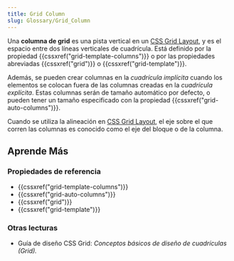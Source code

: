 ```yaml
---
title: Grid Column
slug: Glossary/Grid_Column
---
```


Una **columna de grid** es una pista vertical en un [CSS Grid Layout](/en-US/docs/Web/CSS/CSS_Grid_Layout), y es el espacio entre dos líneas verticales de cuadrícula. Está definido por la propiedad {{cssxref("grid-template-columns")}} o por las propiedades abreviadas {{cssxref("grid")}} o {{cssxref("grid-template")}}.

Además, se pueden crear columnas en la _cuadrícula implícita_ cuando los elementos se colocan fuera de las columnas creadas en la _cuadrícula explícita_. Estas columnas serán de tamaño automático por defecto, o pueden tener un tamaño especificado con la propiedad {{cssxref("grid-auto-columns")}}.

Cuando se utiliza la alineación en [CSS Grid Layout](/en-US/docs/Web/CSS/CSS_Grid_Layout), el eje sobre el que corren las columnas es conocido como el eje del bloque o de la columna.

## Aprende Más

### Propiedades de referencia

- {{cssxref("grid-template-columns")}}
- {{cssxref("grid-auto-columns")}}
- {{cssxref("grid")}}
- {{cssxref("grid-template")}}

### Otras lecturas

- Guía de diseño CSS Grid: _Conceptos básicos de diseño de cuadrículas (Grid)._
